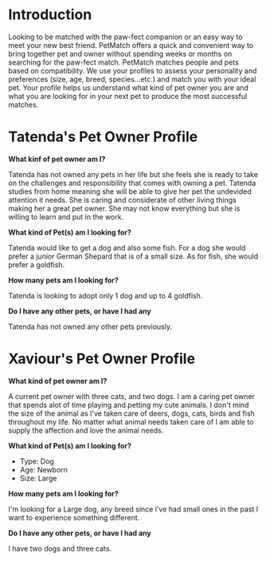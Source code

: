 # Introduction
Looking  to  be  matched  with  the  paw-fect  companion  or  an  easy  way  to 
meet your new best friend. PetMatch offers a quick and convenient way to 
bring  together  pet  and  owner  without  spending  weeks  or  months  on 
searching  for  the  paw-fect  match.  PetMatch  matches  people  and  pets 
based on compatibility. We use your profiles to assess your personality and 
preferences (size, age, breed, species...etc.) and match you with your ideal 
pet. Your profile helps us understand what kind of pet owner you are and 
what you are looking for in your next pet to produce the most successful 
matches.

# Tatenda's Pet Owner Profile 
**What kinf of pet owner am I?** 

Tatenda has not owned any pets in her life but she feels she is ready to take on the challenges and responsibility that comes with owning a pet. Tatenda studies from home meaning she will be able to give her pet the undevided attention it needs. She is caring and considerate of other living things making her a great pet owner. She may not know everything but she is willing to learn and put in the work.

**What kind of Pet(s) am I looking for?**

Tatenda would like to get a dog and also some fish. For a dog she would prefer a junior German Shepard that is of a small size. As for fish, she would prefer a goldfish.

**How many pets am I looking for?**

Tatenda is looking to adopt only 1 dog and up to 4 goldfish. 

**Do I have any other pets, or have I had any**

Tatenda has not owned any other pets previously.

# Xaviour's Pet Owner Profile
**What kind of pet owner am I?**

A current pet owner with three cats, and two dogs. I am a caring pet owner that spends alot of time playing and petting my cute animals. I don't mind the size of the animal as I've taken care of deers, dogs, cats, birds and fish throughout my life. No matter what animal needs taken care of I am able to supply the affection and love the animal needs.

**What kind of Pet(s) am I looking for?**
* Type: Dog
* Age: Newborn
* Size: Large

**How many pets am I looking for?**

I'm looking for a Large dog, any breed since i've had small ones in the past I want to experience something different. 

**Do I have any other pets, or have I had any**

I have two dogs and three cats.